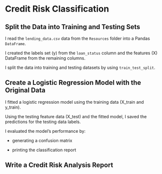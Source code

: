# Credit Risk Classification

## Split the Data into Training and Testing Sets

I read the `lending_data.csv` data from the `Resources` folder into a Pandas `DataFrame`.

I created the labels set (y) from the `loan_status` column and the features (X) DataFrame from the remaining columns.

I split the data into training and testing datasets by using `train_test_split`.

## Create a Logistic Regression Model with the Original Data

I fitted a logistic regression model using the training data (X_train and y_train).

Using the testing feature data (X_test) and the fitted model, I saved the predictions for the testing data labels.

I evaluated the model’s performance by:

- generating a confusion matrix

- printing the classification report

## Write a Credit Risk Analysis Report
